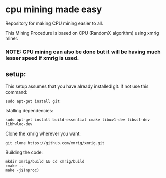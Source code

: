 # cpu mining made easy
Repository for making CPU mining easier to all.

This Mining Procedure is based on CPU (RandomX algorithm) using xmrig miner.
### NOTE: GPU mining can also be done but it will be having much lesser speed if xmrig is used.

## setup:
This setup assumes that you have already installed git. if not use this command:

```
sudo apt-get install git
```

Istalling dependencies:

```
sudo apt-get install build-essential cmake libuv1-dev libssl-dev libhwloc-dev
```

Clone the xmrig wherever you want:

```
git clone https://github.com/xmrig/xmrig.git
```

Building the code:

```
mkdir xmrig/build && cd xmrig/build
cmake ..
make -j$(nproc)
```

